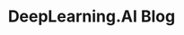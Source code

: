 ---
title: DeepLearning.AI Blog
tags: [Blogs]
style: fill
color: warning
description: DeepLearning.AI
external_url: https://www.deeplearning.ai/blog/
---